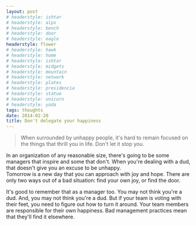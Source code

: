 ```yaml
---
layout: post
# headerstyle: ishtar
# headerstyle: alps
# headerstyle: bench
# headerstyle: door
# headerstyle: eagle
headerstyle: flower
# headerstyle: hawk
# headerstyle: home
# headerstyle: ishtar
# headerstyle: midgets
# headerstyle: mountain
# headerstyle: network
# headerstyle: plates
# headerstyle: presidencia
# headerstyle: statue
# headerstyle: unicorn
# headerstyle: yoda
tags: thoughts
date: 2014-02-20
title: Don't delegate your happiness
---
```

> When surrounded by unhappy people, it's hard to remain focused on the things that thrill you in life.  Don't let it stop you.

In an organization of any reasonable size, there's going to be some managers that inspire and some that don't.  When you're dealing with a dud, that doesn't give you an excuse to be unhappy.  
Tomorrow is a new day that you can approach with joy and hope.  There are only two ways out of a bad  situation: find your own joy, or find the door.

It's good to remember that as a manager too.  You may not think you're a dud. And, you may not think you're a dud.  But if your team is voting with their feet, you need to figure out how to turn it around.  Your team members are responsible for their own happiness. Bad management practices mean that they'll find it elsewhere.
